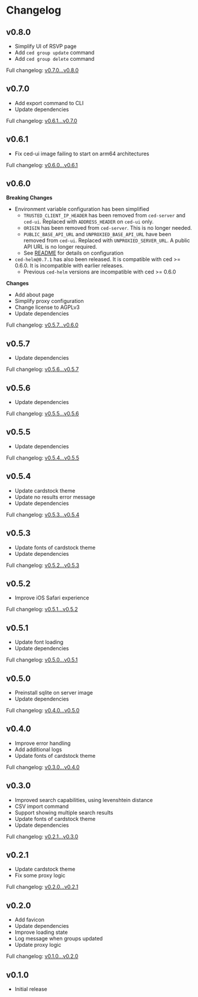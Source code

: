 # Changelog

## v0.8.0

- Simplify UI of RSVP page
- Add `ced group update` command
- Add `ced group delete` command

Full changelog: [v0.7.0...v0.8.0](https://github.com/bradenrayhorn/ced/compare/v0.7.0...v0.8.0)

## v0.7.0

- Add export command to CLI
- Update dependencies

Full changelog: [v0.6.1...v0.7.0](https://github.com/bradenrayhorn/ced/compare/v0.6.1...v0.7.0)

## v0.6.1

- Fix ced-ui image failing to start on arm64 architectures

Full changelog: [v0.6.0...v0.6.1](https://github.com/bradenrayhorn/ced/compare/v0.6.0...v0.6.1)

## v0.6.0

**Breaking Changes**

- Environment variable configuration has been simplified
  - `TRUSTED_CLIENT_IP_HEADER` has been removed from `ced-server` and `ced-ui`. Replaced with `ADDRESS_HEADER` on `ced-ui` only.
  - `ORIGIN` has been removed from `ced-server`. This is no longer needed.
  - `PUBLIC_BASE_API_URL` and `UNPROXIED_BASE_API_URL` have been removed from `ced-ui`. Replaced with `UNPROXIED_SERVER_URL`. A public API URL is no longer required.
  - See [README](https://github.com/bradenrayhorn/ced/blob/v0.6.0/README.md) for details on configuration
- `ced-helm@0.7.1` has also been released. It is compatible with ced >= 0.6.0. It is incompatible with earlier releases.
  - Previous `ced-helm` versions are incompatible with ced >= 0.6.0


**Changes**

- Add about page
- Simplify proxy configuration
- Change license to AGPLv3
- Update dependencies

Full changelog: [v0.5.7...v0.6.0](https://github.com/bradenrayhorn/ced/compare/v0.5.7...v0.6.0)

## v0.5.7

- Update dependencies

Full changelog: [v0.5.6...v0.5.7](https://github.com/bradenrayhorn/ced/compare/v0.5.6...v0.5.7)

## v0.5.6

- Update dependencies

Full changelog: [v0.5.5...v0.5.6](https://github.com/bradenrayhorn/ced/compare/v0.5.5...v0.5.6)

## v0.5.5

- Update dependencies

Full changelog: [v0.5.4...v0.5.5](https://github.com/bradenrayhorn/ced/compare/v0.5.4...v0.5.5)

## v0.5.4

- Update cardstock theme
- Update no results error message
- Update dependencies

Full changelog: [v0.5.3...v0.5.4](https://github.com/bradenrayhorn/ced/compare/v0.5.3...v0.5.4)

## v0.5.3

- Update fonts of cardstock theme
- Update dependencies

Full changelog: [v0.5.2...v0.5.3](https://github.com/bradenrayhorn/ced/compare/v0.5.2...v0.5.3)

## v0.5.2

- Improve iOS Safari experience

Full changelog: [v0.5.1...v0.5.2](https://github.com/bradenrayhorn/ced/compare/v0.5.1...v0.5.2)

## v0.5.1

- Update font loading
- Update dependencies

Full changelog: [v0.5.0...v0.5.1](https://github.com/bradenrayhorn/ced/compare/v0.5.0...v0.5.1)

## v0.5.0

- Preinstall sqlite on server image
- Update dependencies

Full changelog: [v0.4.0...v0.5.0](https://github.com/bradenrayhorn/ced/compare/v0.4.0...v0.5.0)

## v0.4.0

- Improve error handling
- Add additional logs
- Update fonts of cardstock theme

Full changelog: [v0.3.0...v0.4.0](https://github.com/bradenrayhorn/ced/compare/v0.3.0...v0.4.0)

## v0.3.0

- Improved search capabilities, using levenshtein distance
- CSV import command
- Support showing multiple search results
- Update fonts of cardstock theme
- Update dependencies

Full changelog: [v0.2.1...v0.3.0](https://github.com/bradenrayhorn/ced/compare/v0.2.0...v0.3.0)

## v0.2.1

- Update cardstock theme
- Fix some proxy logic

Full changelog: [v0.2.0...v0.2.1](https://github.com/bradenrayhorn/ced/compare/v0.2.1...v0.2.1)

## v0.2.0

- Add favicon
- Update dependencies
- Improve loading state
- Log message when groups updated
- Update proxy logic

Full changelog: [v0.1.0...v0.2.0](https://github.com/bradenrayhorn/ced/compare/v0.1.0...v0.2.0)

## v0.1.0

- Initial release

